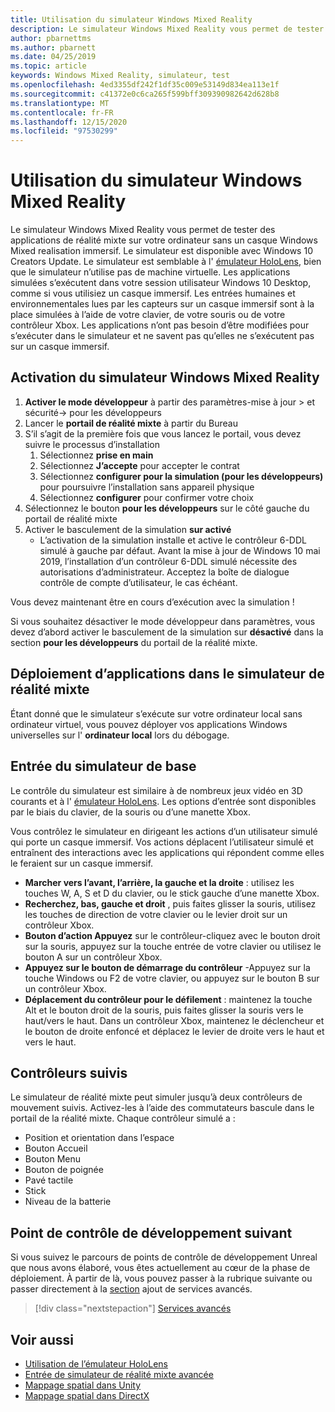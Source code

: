 ```yaml
---
title: Utilisation du simulateur Windows Mixed Reality
description: Le simulateur Windows Mixed Reality vous permet de tester des applications de réalité mixte sur votre ordinateur sans un casque Windows Mixed realisation immersif.
author: pbarnettms
ms.author: pbarnett
ms.date: 04/25/2019
ms.topic: article
keywords: Windows Mixed Reality, simulateur, test
ms.openlocfilehash: 4ed3355df242f1df35c009e53149d834ea113e1f
ms.sourcegitcommit: c41372e0c6ca265f599bff309390982642d628b8
ms.translationtype: MT
ms.contentlocale: fr-FR
ms.lasthandoff: 12/15/2020
ms.locfileid: "97530299"
---
```

# <a name="using-the-windows-mixed-reality-simulator"></a>Utilisation du simulateur Windows Mixed Reality

Le simulateur Windows Mixed Reality vous permet de tester des applications de réalité mixte sur votre ordinateur sans un casque Windows Mixed realisation immersif. Le simulateur est disponible avec Windows 10 Creators Update. Le simulateur est semblable à l' [émulateur HoloLens](using-the-hololens-emulator.md), bien que le simulateur n’utilise pas de machine virtuelle. Les applications simulées s’exécutent dans votre session utilisateur Windows 10 Desktop, comme si vous utilisiez un casque immersif. Les entrées humaines et environnementales lues par les capteurs sur un casque immersif sont à la place simulées à l’aide de votre clavier, de votre souris ou de votre contrôleur Xbox. Les applications n’ont pas besoin d’être modifiées pour s’exécuter dans le simulateur et ne savent pas qu’elles ne s’exécutent pas sur un casque immersif.

## <a name="enabling-the-windows-mixed-reality-simulator"></a>Activation du simulateur Windows Mixed Reality

1. **Activer le mode développeur** à partir des paramètres-mise à jour > et sécurité-> pour les développeurs
2. Lancer le **portail de réalité mixte** à partir du Bureau
3. S’il s’agit de la première fois que vous lancez le portail, vous devez suivre le processus d’installation
   1. Sélectionnez **prise en main**
   2. Sélectionnez **J’accepte** pour accepter le contrat
   3. Sélectionnez **configurer pour la simulation (pour les développeurs)** pour poursuivre l’installation sans appareil physique
   4. Sélectionnez **configurer** pour confirmer votre choix
4. Sélectionnez le bouton **pour les développeurs** sur le côté gauche du portail de réalité mixte
5. Activer le basculement de la simulation **sur activé**
   * L’activation de la simulation installe et active le contrôleur 6-DDL simulé à gauche par défaut.  Avant la mise à jour de Windows 10 mai 2019, l’installation d’un contrôleur 6-DDL simulé nécessite des autorisations d’administrateur.  Acceptez la boîte de dialogue contrôle de compte d’utilisateur, le cas échéant.

Vous devez maintenant être en cours d’exécution avec la simulation !

Si vous souhaitez désactiver le mode développeur dans paramètres, vous devez d’abord activer le basculement de la simulation sur **désactivé** dans la section **pour les développeurs** du portail de la réalité mixte.

## <a name="deploying-apps-to-the-mixed-reality-simulator"></a>Déploiement d’applications dans le simulateur de réalité mixte

Étant donné que le simulateur s’exécute sur votre ordinateur local sans ordinateur virtuel, vous pouvez déployer vos applications Windows universelles sur l' **ordinateur local** lors du débogage.

## <a name="basic-simulator-input"></a>Entrée du simulateur de base

Le contrôle du simulateur est similaire à de nombreux jeux vidéo en 3D courants et à l' [émulateur HoloLens](using-the-hololens-emulator.md). Les options d’entrée sont disponibles par le biais du clavier, de la souris ou d’une manette Xbox.

Vous contrôlez le simulateur en dirigeant les actions d’un utilisateur simulé qui porte un casque immersif. Vos actions déplacent l’utilisateur simulé et entraînent des interactions avec les applications qui répondent comme elles le feraient sur un casque immersif.
* **Marcher vers l’avant, l’arrière, la gauche et la droite** : utilisez les touches W, A, S et D du clavier, ou le stick gauche d’une manette Xbox.
* **Recherchez, bas, gauche et droit** , puis faites glisser la souris, utilisez les touches de direction de votre clavier ou le levier droit sur un contrôleur Xbox.
* **Bouton d’action Appuyez** sur le contrôleur-cliquez avec le bouton droit sur la souris, appuyez sur la touche entrée de votre clavier ou utilisez le bouton A sur un contrôleur Xbox.
* **Appuyez sur le bouton de démarrage du contrôleur** -Appuyez sur la touche Windows ou F2 de votre clavier, ou appuyez sur le bouton B sur un contrôleur Xbox.
* **Déplacement du contrôleur pour le défilement** : maintenez la touche Alt et le bouton droit de la souris, puis faites glisser la souris vers le haut/vers le haut. Dans un contrôleur Xbox, maintenez le déclencheur et le bouton de droite enfoncé et déplacez le levier de droite vers le haut et vers le haut.

## <a name="tracked-controllers"></a>Contrôleurs suivis

Le simulateur de réalité mixte peut simuler jusqu’à deux contrôleurs de mouvement suivis. Activez-les à l’aide des commutateurs bascule dans le portail de la réalité mixte. Chaque contrôleur simulé a :
* Position et orientation dans l’espace
* Bouton Accueil
* Bouton Menu
* Bouton de poignée
* Pavé tactile
* Stick
* Niveau de la batterie

## <a name="next-development-checkpoint"></a>Point de contrôle de développement suivant

Si vous suivez le parcours de points de contrôle de développement Unreal que nous avons élaboré, vous êtes actuellement au cœur de la phase de déploiement. À partir de là, vous pouvez passer à la rubrique suivante ou passer directement à la [section](../../develop/unity/unity-development-overview.md#4-deploying-to-a-device-or-emulator) ajout de services avancés.

> [!div class="nextstepaction"]
> [Services avancés](../../develop/unity/unity-development-overview.md#5-adding-services)


## <a name="see-also"></a>Voir aussi
* [Utilisation de l’émulateur HoloLens](using-the-hololens-emulator.md)
* [Entrée de simulateur de réalité mixte avancée](advanced-hololens-emulator-and-mixed-reality-simulator-input.md)
* [Mappage spatial dans Unity](../../develop/unity/spatial-mapping-in-unity.md)
* [Mappage spatial dans DirectX](../../develop/native/spatial-mapping-in-directx.md)
